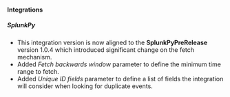 #### Integrations
##### SplunkPy
- This integration version is now aligned to the **SplunkPyPreRelease** version 1.0.4 which introduced significant change on the fetch mechanism.
- Added *Fetch backwards window* parameter to define the minimum time range to fetch. 
- Added *Unique ID fields* parameter to define a list of fields the integration will consider when looking for duplicate events.  
